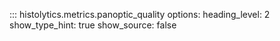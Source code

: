 ::: histolytics.metrics.panoptic_quality
    options:
      heading_level: 2
      show_type_hint: true
      show_source: false

